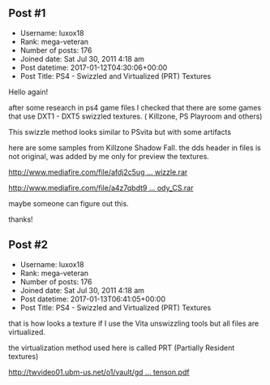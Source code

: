 ## Post #1
- Username: luxox18
- Rank: mega-veteran
- Number of posts: 176
- Joined date: Sat Jul 30, 2011 4:18 am
- Post datetime: 2017-01-12T04:30:06+00:00
- Post Title: PS4 -  Swizzled and Virtualized (PRT) Textures

Hello again!

after some research in ps4 game files I checked that there are some games that use DXT1 - DXT5 swizzled textures. ( Killzone, PS Playroom and others)

This swizzle method looks similar to PSvita but with some artifacts



here are some samples from Killzone Shadow Fall.
the dds header in files is not original, was added by me only for preview the textures.

[http://www.mediafire.com/file/afdj2c5ug ... wizzle.rar](http://www.mediafire.com/file/afdj2c5ug1kisbq/ps4-swizzle.rar)

[http://www.mediafire.com/file/a4z7qbdt9 ... ody_CS.rar](http://www.mediafire.com/file/a4z7qbdt99g5gzt/HGH_Assault_Trooper_Body_CS.rar)

maybe someone can figure out this.

thanks!
## Post #2
- Username: luxox18
- Rank: mega-veteran
- Number of posts: 176
- Joined date: Sat Jul 30, 2011 4:18 am
- Post datetime: 2017-01-13T06:41:05+00:00
- Post Title: PS4 -  Swizzled and Virtualized (PRT) Textures

that is how looks a texture if I use the Vita unswizzling tools but all files are virtualized.

the virtualization method used here is called PRT (Partially Resident textures) 

[http://twvideo01.ubm-us.net/o1/vault/gd ... tenson.pdf](http://twvideo01.ubm-us.net/o1/vault/gdceurope2013/Presentations/825424RichardStenson.pdf)
